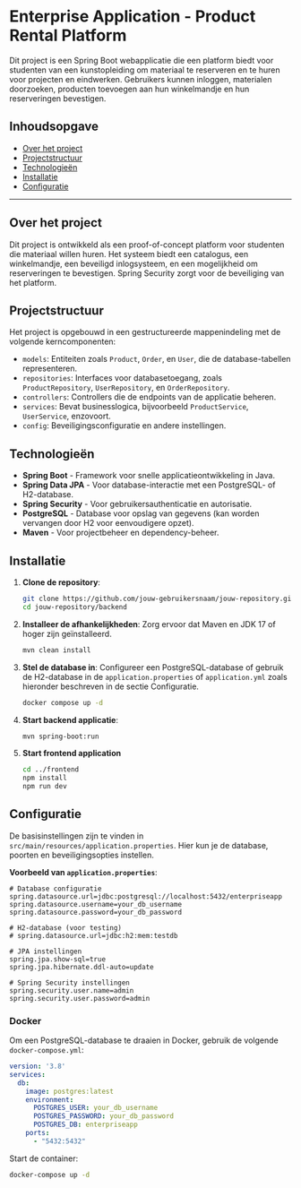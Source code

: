 # Enterprise Application - Product Rental Platform

Dit project is een Spring Boot webapplicatie die een platform biedt voor studenten van een kunstopleiding om materiaal te reserveren en te huren voor projecten en eindwerken. Gebruikers kunnen inloggen, materialen doorzoeken, producten toevoegen aan hun winkelmandje en hun reserveringen bevestigen.

## Inhoudsopgave
- [Over het project](#over-het-project)
- [Projectstructuur](#projectstructuur)
- [Technologieën](#technologieën)
- [Installatie](#installatie)
- [Configuratie](#configuratie)

---

## Over het project

Dit project is ontwikkeld als een proof-of-concept platform voor studenten die materiaal willen huren. Het systeem biedt een catalogus, een winkelmandje, een beveiligd inlogsysteem, en een mogelijkheid om reserveringen te bevestigen. Spring Security zorgt voor de beveiliging van het platform.

## Projectstructuur

Het project is opgebouwd in een gestructureerde mappenindeling met de volgende kerncomponenten:

- `models`: Entiteiten zoals `Product`, `Order`, en `User`, die de database-tabellen representeren.
- `repositories`: Interfaces voor databasetoegang, zoals `ProductRepository`, `UserRepository`, en `OrderRepository`.
- `controllers`: Controllers die de endpoints van de applicatie beheren.
- `services`: Bevat businesslogica, bijvoorbeeld `ProductService`, `UserService`, enzovoort.
- `config`: Beveiligingsconfiguratie en andere instellingen.

## Technologieën

- **Spring Boot** - Framework voor snelle applicatieontwikkeling in Java.
- **Spring Data JPA** - Voor database-interactie met een PostgreSQL- of H2-database.
- **Spring Security** - Voor gebruikersauthenticatie en autorisatie.
- **PostgreSQL** - Database voor opslag van gegevens (kan worden vervangen door H2 voor eenvoudigere opzet).
- **Maven** - Voor projectbeheer en dependency-beheer.

## Installatie

1. **Clone de repository**:
   ```bash
   git clone https://github.com/jouw-gebruikersnaam/jouw-repository.git
   cd jouw-repository/backend
   ```

2. **Installeer de afhankelijkheden**:
   Zorg ervoor dat Maven en JDK 17 of hoger zijn geïnstalleerd.
   ```bash
   mvn clean install
   ```

3. **Stel de database in**:
   Configureer een PostgreSQL-database of gebruik de H2-database in de `application.properties` of `application.yml` zoals hieronder beschreven in de sectie Configuratie.
   ```bash
   docker compose up -d
   ```

4. **Start backend applicatie**:
   ```bash
   mvn spring-boot:run
   ```

5. **Start frontend application**
   ```bash
   cd ../frontend
   npm install
   npm run dev
   ```
   
## Configuratie

De basisinstellingen zijn te vinden in `src/main/resources/application.properties`. Hier kun je de database, poorten en beveiligingsopties instellen.

**Voorbeeld van `application.properties`**:
```properties
# Database configuratie
spring.datasource.url=jdbc:postgresql://localhost:5432/enterpriseapp
spring.datasource.username=your_db_username
spring.datasource.password=your_db_password

# H2-database (voor testing)
# spring.datasource.url=jdbc:h2:mem:testdb

# JPA instellingen
spring.jpa.show-sql=true
spring.jpa.hibernate.ddl-auto=update

# Spring Security instellingen
spring.security.user.name=admin
spring.security.user.password=admin
```

### Docker

Om een PostgreSQL-database te draaien in Docker, gebruik de volgende `docker-compose.yml`:
```yaml
version: '3.8'
services:
  db:
    image: postgres:latest
    environment:
      POSTGRES_USER: your_db_username
      POSTGRES_PASSWORD: your_db_password
      POSTGRES_DB: enterpriseapp
    ports:
      - "5432:5432"
```
Start de container:
```bash
docker-compose up -d
```




